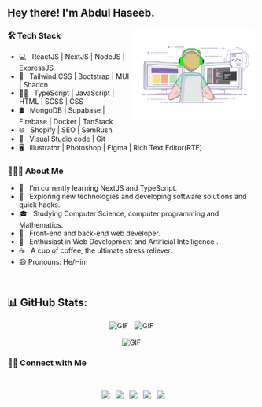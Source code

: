 <h2> Hey there! I'm Abdul Haseeb.</h2>
<img align="right" alt="GIF" src="https://raw.githubusercontent.com/devSouvik/devSouvik/master/gif3.gif" width="50%"/>

<h3>🛠 Tech Stack</h3>

- 💻 &nbsp; ReactJS | NextJS | NodeJS | ExpressJS
- 💅 &nbsp; Tailwind CSS | Bootstrap | MUI | Shadcn
- 👨‍💻 &nbsp; TypeScript | JavaScript | HTML | SCSS | CSS
- 🛢 &nbsp; MongoDB | Supabase | Firebase | Docker | TanStack
- 🌐 &nbsp; Shopify | SEO | SemRush
- 🔧 &nbsp; Visual Studio code | Git
- 🖥 &nbsp; Illustrator | Photoshop | Figma | Rich Text Editor(RTE)

<h3> 👨🏻‍💻 About Me </h3>

- 🔭 &nbsp; I’m currently learning NextJS and TypeScript.
- 🤔 &nbsp; Exploring new technologies and developing software solutions and quick hacks.
- 🎓 &nbsp; Studying Computer Science, computer programming and Mathematics.
- 💼 &nbsp; Front-end and back-end web developer.
- 🌱 &nbsp; Enthusiast in Web Development and Artificial Intelligence .
- ☕ &nbsp; A cup of coffee, the ultimate stress reliever. 
- 😄 Pronouns: He/Him

<br>

## 📊 GitHub Stats:

<div align="center">
  <span><img alt="GIF" src="https://github-readme-streak-stats.herokuapp.com?user=realg701" width="51%"/></span>
  <span><img src="./aligner.png" height=0 width=1% /></span> <!--invisible-->
  <span><img alt="GIF" src="https://github-readme-stats.vercel.app/api?username=realg701" width="46%"/></span>
  </br>
  </br>
  <img alt="GIF" src="https://github-readme-stats.vercel.app/api/top-langs/?username=realg701&layout=compact&text_color=daf7dc&bg_color=151515" width="50%" max-width="500px"/>
</div>

<h3> 🤝🏻 Connect with Me </h3>
</br>
<p align="center">
&nbsp; <a href="https://twitter.com/realg701/" target="_blank" rel="noopener noreferrer"><img src="https://img.icons8.com/?size=100&id=6Fsj3rv2DCmG&format=png&color=ffffff" width="50" /></a>  
&nbsp; <a href="https://www.instagram.com/en_ediut/" target="_blank" rel="noopener noreferrer"><img src="https://img.icons8.com/?size=100&id=32292&format=png&color=ffffff" width="50" /></a> 
&nbsp; <a href="https://www.facebook.com/realg701" target="_blank" rel="noopener noreferrer"><img src="https://img.icons8.com/?size=100&id=118468&format=png&color=ffffff" width="50" /></a>  
&nbsp; <a href="https://www.linkedin.com/in/abdul-haseeb-6283a9275/" target="_blank" rel="noopener noreferrer"><img src="https://img.icons8.com/?size=100&id=447&format=png&color=ffffff" width="50" /></a>
&nbsp; <a href="mailto:realg701@gmail.com" target="_blank" rel="noopener noreferrer"><img src="https://img.icons8.com/?size=100&id=rUgzXdXFnhmg&format=png&color=ffffff"  width="50" /></a>
</p>

